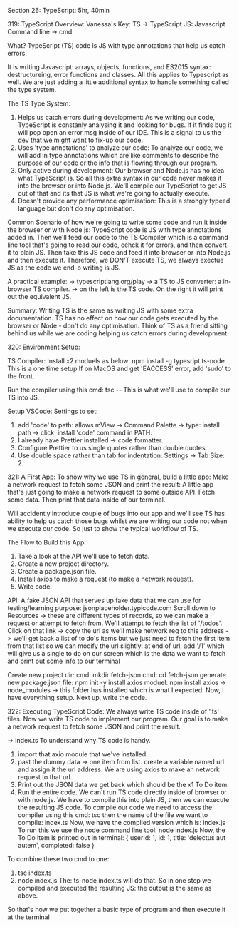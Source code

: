 Section 26: TypeScript:
5hr, 40min

319: TypeScript Overview:
Vanessa's Key:
TS -> TypeScript
JS: Javascript
Command line -> cmd

What?
TypeScript (TS) code is JS with type annotations that help us catch errors.

It is writing Javascript: arrays, objects, functions, and ES2015 syntax: destructureing, error functions and classes. All this applies to Typescript as well. We are just adding a little additional syntax to handle something called the type system.

The TS Type System:

1. Helps us catch errors during development:
   As we writing our code, TypeScript is constanly analysing it and looking for bugs. If it finds bug it will pop open an error msg inside of our IDE. This is a signal to us the dev that we might want to fix-up our code.
2. Uses 'type annotations' to analyze our code:
   To analyze our code, we will add in type annotations which are like comments to describe the purpose of our code or the info that is flowing through our program.
3. Only active during development:
   Our browser and Node.js has no idea what TypeScript is. So all this extra syntax in our code never makes it into the browser or into Node.js. We'll compile our TypeScript to get JS out of that and its that JS is what we're going to actually execute.
4. Doesn't provide any performance optimisation:
   This is a strongly typeed language but don't do any optimisation.

Common Scenario of how we're going to write some code and run it inside the browser or with Node.js:
TypeScript code is JS with type annotations added in. Then we'll feed our code to the TS Compiler which is a command line tool that's going to read our code, cehck it for errors, and then convert it to plain JS. Then take this JS code and feed it into browser or into Node.js and then execute it. Therefore, we DON'T execute TS, we always exectue JS as the code we end-p writing is JS.

A practical example:
-> typescriptlang.org/play
-> a TS to JS converter: a in-browser TS compiler.
-> on the left is the TS code. On the right it will print out the equivalent JS.

Summary:
Writing TS is the same as writing JS with some extra documentation.
TS has no effect on how our code gets executed by the browser or Node - don't do any optimisation.
Think of TS as a friend sitting behind us while we are coding helping us catch errors during development.

320: Environment Setup:

TS Compiler:
Install x2 moduels as below:
npm install -g typesript ts-node
This is a one time setup
If on MacOS and get 'EACCESS' error, add 'sudo' to the front.

Run the compiler using this cmd: tsc --
This is what we'll use to compile our TS into JS.

Setup VSCode:
Settings to set:

1. add 'code' to path:
   allows mView -> Command Palette -> type: install path -> click: install 'code' command in PATH.
2. I already have Prettier installed -> code formatter.
3. Configure Prettier to us single quotes rather than double quotes.
4. Use double space rather than tab for indentation: Settings -> Tab Size: 2.

321: A First App:
To show why we use TS in general, build a little app:
Make a network request to fetch some JSON and print the result:
A little app that's just going to make a network request to some outside API. Fetch some data. Then print that data inside of our terminal.

Will accidently introduce couple of bugs into our app and we'll see TS has ability to help us catch those bugs whilst we are writing our code not when we execute our code. So just to show the typical workflow of TS.

The Flow to Build this App:

1. Take a look at the API we'll use to fetch data.
2. Create a new project directory.
3. Create a package.json file.
4. Install axios to make a request (to make a network request).
5. Write code.

API:
A fake JSON API that serves up fake data that we can use for testing/learning purpose: jsonplaceholder.typicode.com
Scroll down to Resources -> these are different types of records, so we can make a request or attempt to fetch from. We'll attempt to fetch the list of '/todos'.
Click on that link -> copy the url as we'll make network req to this address -> we'll get back a list of to do's items but we just need to fetch the first item from that list so we can modify the url slightly: at end of url, add '/1' which will give us a single to do on our screen which is the data we want to fetch and print out some info to our terminal

Create new project dir:
cmd: mkdir fetch-json
cmd: cd fetch-json
generate new package.json file: npm init -y
install axios moduel: npm install axios
-> node_modules
-> this folder has installed which is what I expected.
Now, I have everything setup. Next up, write the code.

322: Executing TypeScript Code:
We always write TS code inside of '.ts' files.
Now we write TS code to implement our program.
Our goal is to make a network request to fetch some JSON and print the result.

-> index.ts
To understand why TS code is handy.

1. import that axio module that we've installed.
2. past the dummy data -> one item from list. create a variable named url and assign it the url address. We are using axios to make an network request to that url.
3. Print out the JSON data we get back which should be the x1 To Do item.
4. Run the entire code.
   We can't run TS code directly inside of browser or with node.js. We have to compile this into plain JS, then we can execute the resulting JS code.
   To compile our code we need to access the compiler using this cmd: tsc
   then the name of the file we want to compile: index.ts
   Now, we have the complied version which is: index.js
   To run this we use the node command line tool: node index.js
   Now, the To Do item is printed out in terminal: { userId: 1, id: 1, title: 'delectus aut autem', completed: false }

To combine these two cmd to one:

1. tsc index.ts
2. node index.js
   The: ts-node index.ts will do that. So in one step we compiled and executed the resulting JS: the output is the same as above.

So that's how we put together a basic type of program and then execute it at the terminal
